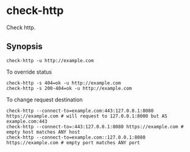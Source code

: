 check-http
==========

Check http.

## Synopsis

```shell
check-http -u http://example.com
```

To override status
```shell
check-http -s 404=ok -u http://example.com
check-http -s 200-404=ok -u http://example.com
```

To change request destination
```shell
check-http --connect-to=example.com:443:127.0.0.1:8080 https://example.com # will request to 127.0.0.1:8000 but AS example.com:443
check-http --connect-to=:443:127.0.0.1:8080 https://example.com # empty host matches ANY host
check-http --connect-to=example.com::127.0.0.1:8080 https://example.com # empty port matches ANY port
```
